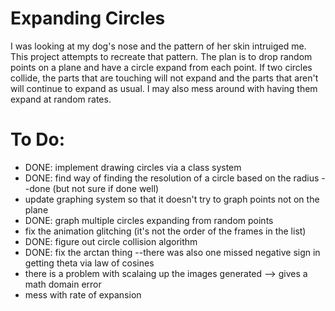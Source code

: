 # Expanding Circles

I was looking at my dog's nose and the pattern of her skin intruiged me. This project attempts to recreate that pattern. 
The plan is to drop random points on a plane and have a circle expand from each point.
If two circles collide, the parts that are touching will not expand and the parts that aren't will continue to expand as usual.
I may also mess around with having them expand at random rates. 

# To Do:
- DONE: implement drawing circles via a class system
- DONE: find way of finding the resolution of a circle based on the radius --done (but not sure if done well)
- update graphing system so that it doesn't try to graph points not on the plane
- DONE: graph multiple circles expanding from random points
- fix the animation glitching (it's not the order of the frames in the list)
- DONE: figure out circle collision algorithm
- DONE: fix the arctan thing --there was also one missed negative sign in getting theta via law of cosines
- there is a problem with scalaing up the images generated --> gives a math domain error
- mess with rate of expansion